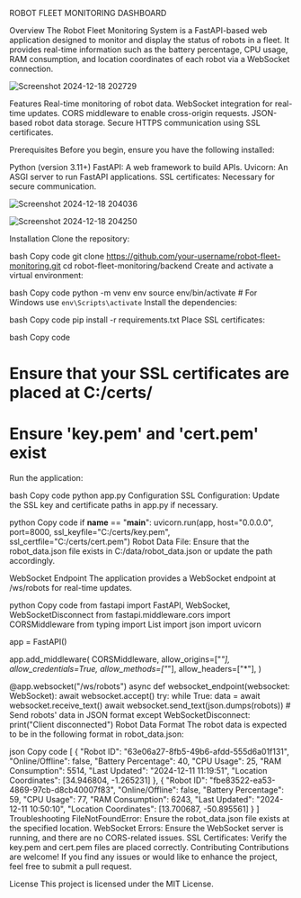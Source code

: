 ROBOT FLEET MONITORING DASHBOARD

Overview
The Robot Fleet Monitoring System is a FastAPI-based web application designed to monitor and display the status of robots in a fleet. It provides real-time information such as the battery percentage, CPU usage, RAM consumption, and location coordinates of each robot via a WebSocket connection.

![Screenshot 2024-12-18 202729](https://github.com/user-attachments/assets/e6310bd5-f5bc-43ed-b6f5-e7c6c1be62a6)

Features
Real-time monitoring of robot data.
WebSocket integration for real-time updates.
CORS middleware to enable cross-origin requests.
JSON-based robot data storage.
Secure HTTPS communication using SSL certificates.

Prerequisites
Before you begin, ensure you have the following installed:

Python (version 3.11+)
FastAPI: A web framework to build APIs.
Uvicorn: An ASGI server to run FastAPI applications.
SSL certificates: Necessary for secure communication.

![Screenshot 2024-12-18 204036](https://github.com/user-attachments/assets/3d1bf9ac-77d6-49bc-8c1c-53dab6588c35)

![Screenshot 2024-12-18 204250](https://github.com/user-attachments/assets/cb895a26-78d9-4a0a-85c0-210a061ab16a)

Installation
Clone the repository:

bash
Copy code
git clone https://github.com/your-username/robot-fleet-monitoring.git
cd robot-fleet-monitoring/backend
Create and activate a virtual environment:

bash
Copy code
python -m venv env
source env/bin/activate  # For Windows use `env\Scripts\activate`
Install the dependencies:

bash
Copy code
pip install -r requirements.txt
Place SSL certificates:

bash
Copy code
# Ensure that your SSL certificates are placed at C:/certs/
# Ensure 'key.pem' and 'cert.pem' exist
Run the application:

bash
Copy code
python app.py
Configuration
SSL Configuration: Update the SSL key and certificate paths in app.py if necessary.

python
Copy code
if __name__ == "__main__":
    uvicorn.run(app, host="0.0.0.0", port=8000, ssl_keyfile="C:/certs/key.pem", ssl_certfile="C:/certs/cert.pem")
Robot Data File: Ensure that the robot_data.json file exists in C:/data/robot_data.json or update the path accordingly.

WebSocket Endpoint
The application provides a WebSocket endpoint at /ws/robots for real-time updates.

python
Copy code
from fastapi import FastAPI, WebSocket, WebSocketDisconnect
from fastapi.middleware.cors import CORSMiddleware
from typing import List
import json
import uvicorn

app = FastAPI()

app.add_middleware(
    CORSMiddleware,
    allow_origins=["*"],
    allow_credentials=True,
    allow_methods=["*"],
    allow_headers=["*"],
)

@app.websocket("/ws/robots")
async def websocket_endpoint(websocket: WebSocket):
    await websocket.accept()
    try:
        while True:
            data = await websocket.receive_text()
            await websocket.send_text(json.dumps(robots))  # Send robots' data in JSON format
    except WebSocketDisconnect:
        print("Client disconnected")
Robot Data Format
The robot data is expected to be in the following format in robot_data.json:

json
Copy code
[
  {
    "Robot ID": "63e06a27-8fb5-49b6-afdd-555d6a01f131",
    "Online/Offline": false,
    "Battery Percentage": 40,
    "CPU Usage": 25,
    "RAM Consumption": 5514,
    "Last Updated": "2024-12-11 11:19:51",
    "Location Coordinates": [34.946804, -1.265231]
  },
  {
    "Robot ID": "fbe83522-ea53-4869-97cb-d8cb40007f83",
    "Online/Offline": false,
    "Battery Percentage": 59,
    "CPU Usage": 77,
    "RAM Consumption": 6243,
    "Last Updated": "2024-12-11 10:50:10",
    "Location Coordinates": [13.700687, -50.895561]
  }
]
Troubleshooting
FileNotFoundError: Ensure the robot_data.json file exists at the specified location.
WebSocket Errors: Ensure the WebSocket server is running, and there are no CORS-related issues.
SSL Certificates: Verify the key.pem and cert.pem files are placed correctly.
Contributing
Contributions are welcome! If you find any issues or would like to enhance the project, feel free to submit a pull request.

License
This project is licensed under the MIT License.
